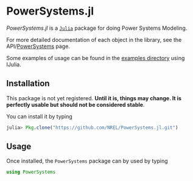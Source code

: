 # PowerSystems.jl

*PowerSystems.jl* is a [`Julia`](http://www.julialang.org) package for doing Power Systems Modeling.

For more detailed documentation of each object in the library, see the API/[PowerSystems](@ref) page.

Some examples of usage can be found in the [examples directory](https://github.com/PowerSystems/PowerSystems.jl/tree/master/Notebooks) using IJulia.

## Installation

This package is not yet registered. **Until it is, things may change. It is perfectly
usable but should not be considered stable**.

You can install it by typing

```julia
julia> Pkg.clone("https://github.com/NREL/PowerSystems.jl.git")
```
## Usage

Once installed, the `PowerSystems` package can by used by typing

```julia
using PowerSystems
```